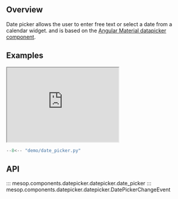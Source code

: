 ## Overview

Date picker allows the user to enter free text or select a date from a calendar widget.
and is based on the [Angular Material datapicker component](https://material.angular.io/components/datepicker/overview).

## Examples

<iframe class="component-demo" src="https://google.github.io/mesop/demo/?demo=date_picker" style="height: 200px"></iframe>

```python
--8<-- "demo/date_picker.py"
```

## API

::: mesop.components.datepicker.datepicker.date_picker
::: mesop.components.datepicker.datepicker.DatePickerChangeEvent
